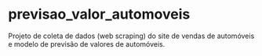 # previsao_valor_automoveis
Projeto de coleta de dados (web scraping) do site de vendas de automóveis e modelo de previsão de valores de automóveis.
